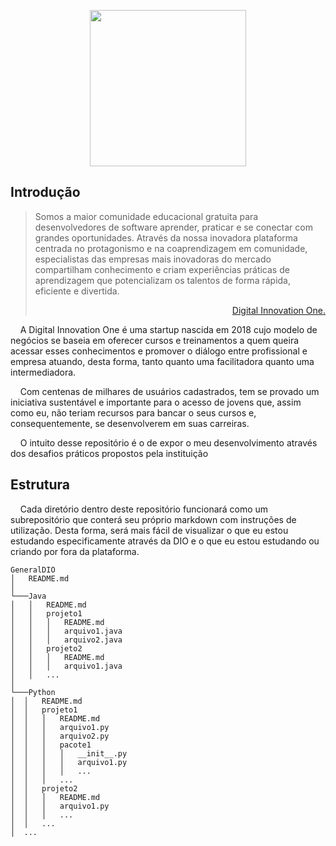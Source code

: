 <p align="center"><a href="https://dio.me/" float="right"><img src="https://hermes.digitalinnovation.one/assets/diome/logo.svg" width="250px"/></a></p>

## Introdução 

> <p>Somos a maior comunidade educacional gratuita para desenvolvedores de software aprender, praticar e se conectar com grandes oportunidades. Através da nossa inovadora plataforma centrada no protagonismo e na coaprendizagem em comunidade, especialistas das empresas mais inovadoras do mercado compartilham conhecimento e criam experiências práticas de aprendizagem que potencializam os talentos de forma rápida, eficiente e divertida.</p> <p align="right"><a href="https://www.linkedin.com/school/digitalinnovation-one">Digital Innovation One.</a></p>

<p>&nbsp;&nbsp;&nbsp;&nbsp;A Digital Innovation One é uma startup nascida em 2018 cujo modelo de negócios se baseia em oferecer cursos e treinamentos a quem queira acessar esses conhecimentos e promover o diálogo entre profissional e empresa atuando, desta forma, tanto quanto uma facilitadora quanto uma intermediadora.</p>

<p>&nbsp;&nbsp;&nbsp;&nbsp;Com centenas de milhares de usuários cadastrados, tem se provado um iniciativa sustentável e importante para o acesso de jovens que, assim como eu, não teriam recursos para bancar o seus cursos e, consequentemente, se desenvolverem em suas carreiras.</p>

<p>&nbsp;&nbsp;&nbsp;&nbsp;O intuito desse repositório é o de expor o meu desenvolvimento através dos desafios práticos propostos pela instituição</p>

## Estrutura


<p>&nbsp;&nbsp;&nbsp;&nbsp;Cada diretório dentro deste repositório funcionará como um subrepositório que conterá seu próprio markdown com instruções de utilização. Desta forma, será mais fácil de visualizar o que eu estou estudando especificamente através da DIO e o que eu estou estudando ou criando por fora da plataforma.</p>

```
GeneralDIO
│   README.md   
│
└───Java
│   │   README.md
│   │   projeto1
│   │   │   README.md
│   │   │   arquivo1.java
│   │   │   arquivo2.java
│   │   projeto2
│   │   │   README.md
│   │   │   arquivo1.java
│   │   ...
│   
└───Python
│  │   README.md
│  │   projeto1
│  │   │   README.md
│  │   │   arquivo1.py
│  │   │   arquivo2.py
│  │   │   pacote1
│  │   │   │   __init__.py
│  │   │   │   arquivo1.py
│  │   │   │   ...
│  │   │   ...
│  │   projeto2
│  │   │   README.md
│  │   │   arquivo1.py
│  │   │   ...
│  │   ...
│  ...
```
